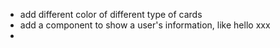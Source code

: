 * add different color of different type of cards
* add a component to show a user's information, like hello xxx
* 

